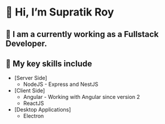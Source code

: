 # 👋 Hi, I’m Supratik Roy
## 👀 I am a currently working as a Fullstack Developer.
## 🌱 My key skills include
- [Server Side]
  - NodeJS - Express and NestJS
- [Client Side]
  - Angular - Working with Angular since version 2
  - ReactJS
- [Desktop Applications]
  - Electron

<!---
KaiszenOfficial/KaiszenOfficial is a ✨ special ✨ repository because its `README.md` (this file) appears on your GitHub profile.
You can click the Preview link to take a look at your changes.
--->
